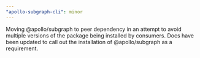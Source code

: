 ```yaml
---
"apollo-subgraph-cli": minor
---
```


Moving @apollo/subgraph to peer dependency in an attempt to avoid multiple versions of the package being installed by consumers. Docs have been updated to call out the installation of @apollo/subgraph as a requirement.
